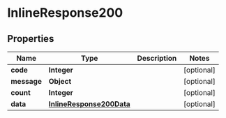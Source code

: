 # InlineResponse200

## Properties
Name | Type | Description | Notes
------------ | ------------- | ------------- | -------------
**code** | **Integer** |  |  [optional]
**message** | **Object** |  |  [optional]
**count** | **Integer** |  |  [optional]
**data** | [**InlineResponse200Data**](InlineResponse200Data.md) |  |  [optional]
